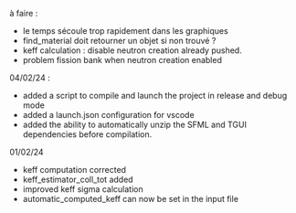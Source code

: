 à faire : 
- le temps sécoule trop rapidement dans les graphiques
- find_material doit retourner un objet si non trouvé ?
- keff calculation : disable neutron creation already pushed.
- problem fission bank when neutron creation enabled


04/02/24 : 
- added a script to compile and launch the project in release and debug mode
- added a launch.json configuration for vscode
- added the ability to automatically unzip the SFML and TGUI dependencies before compilation.

01/02/24 
- keff computation corrected
- keff_estimator_coll_tot added
- improved keff sigma calculation
- automatic_computed_keff can now be set in the input file
